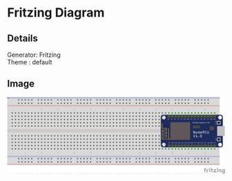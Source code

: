 # Fritzing Diagram

## Details
Generator: Fritzing   
Theme : default 

## Image

![State Diagram](esp.png)
